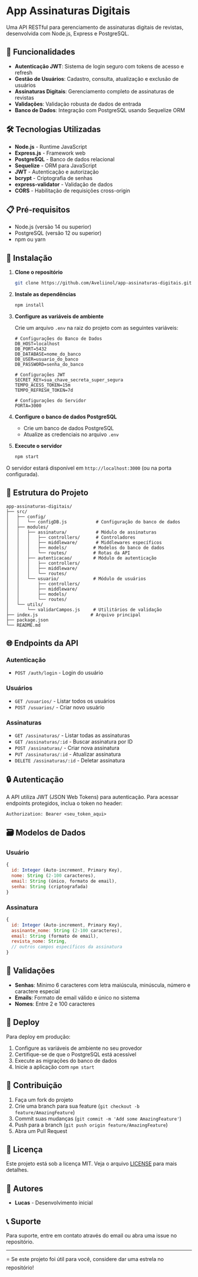# App Assinaturas Digitais

Uma API RESTful para gerenciamento de assinaturas digitais de revistas, desenvolvida com Node.js, Express e PostgreSQL.

## 🚀 Funcionalidades

- **Autenticação JWT**: Sistema de login seguro com tokens de acesso e refresh
- **Gestão de Usuários**: Cadastro, consulta, atualização e exclusão de usuários
- **Assinaturas Digitais**: Gerenciamento completo de assinaturas de revistas
- **Validações**: Validação robusta de dados de entrada
- **Banco de Dados**: Integração com PostgreSQL usando Sequelize ORM

## 🛠️ Tecnologias Utilizadas

- **Node.js** - Runtime JavaScript
- **Express.js** - Framework web
- **PostgreSQL** - Banco de dados relacional
- **Sequelize** - ORM para JavaScript
- **JWT** - Autenticação e autorização
- **bcrypt** - Criptografia de senhas
- **express-validator** - Validação de dados
- **CORS** - Habilitação de requisições cross-origin

## 📋 Pré-requisitos

- Node.js (versão 14 ou superior)
- PostgreSQL (versão 12 ou superior)
- npm ou yarn

## 🔧 Instalação

1. **Clone o repositório**
   ```bash
   git clone https://github.com/Aveliinol/app-assinaturas-digitais.git
   ```

2. **Instale as dependências**
   ```bash
   npm install
   ```

3. **Configure as variáveis de ambiente**
   
   Crie um arquivo `.env` na raiz do projeto com as seguintes variáveis:
   ```env
   # Configurações do Banco de Dados
   DB_HOST=localhost
   DB_PORT=5432
   DB_DATABASE=nome_do_banco
   DB_USER=usuario_do_banco
   DB_PASSWORD=senha_do_banco
   
   # Configurações JWT
   SECRET_KEY=sua_chave_secreta_super_segura
   TEMPO_ACESS_TOKEN=15m
   TEMPO_REFRESH_TOKEN=7d
   
   # Configurações do Servidor
   PORTA=3000
   ```

4. **Configure o banco de dados PostgreSQL**
   - Crie um banco de dados PostgreSQL
   - Atualize as credenciais no arquivo `.env`

5. **Execute o servidor**
   ```bash
   npm start
   ```

O servidor estará disponível em `http://localhost:3000` (ou na porta configurada).

## 📁 Estrutura do Projeto

```
app-assinaturas-digitais/
├── src/
│   ├── config/
│   │   └── configDB.js           # Configuração do banco de dados
│   ├── modules/
│   │   ├── assinatura/           # Módulo de assinaturas
│   │   │   ├── controllers/      # Controladores
│   │   │   ├── middleware/       # Middlewares específicos
│   │   │   ├── models/          # Modelos do banco de dados
│   │   │   └── routes/          # Rotas da API
│   │   ├── autenticacao/        # Módulo de autenticação
│   │   │   ├── controllers/
│   │   │   ├── middleware/
│   │   │   └── routes/
│   │   └── usuario/             # Módulo de usuários
│   │       ├── controllers/
│   │       ├── middleware/
│   │       ├── models/
│   │       └── routes/
│   └── utils/
│       └── validarCampos.js     # Utilitários de validação
├── index.js                    # Arquivo principal
├── package.json
└── README.md
```

## 🌐 Endpoints da API

### Autenticação
- `POST /auth/login` - Login do usuário

### Usuários
- `GET /usuarios/` - Listar todos os usuários
- `POST /usuarios/` - Criar novo usuário

### Assinaturas
- `GET /assinaturas/` - Listar todas as assinaturas
- `GET /assinaturas/:id` - Buscar assinatura por ID
- `POST /assinaturas/` - Criar nova assinatura
- `PUT /assinaturas/:id` - Atualizar assinatura
- `DELETE /assinaturas/:id` - Deletar assinatura

## 🔒 Autenticação

A API utiliza JWT (JSON Web Tokens) para autenticação. Para acessar endpoints protegidos, inclua o token no header:

```
Authorization: Bearer <seu_token_aqui>
```

## 🗃️ Modelos de Dados

### Usuário
```javascript
{
  id: Integer (Auto-increment, Primary Key),
  nome: String (2-100 caracteres),
  email: String (único, formato de email),
  senha: String (criptografada)
}
```

### Assinatura
```javascript
{
  id: Integer (Auto-increment, Primary Key),
  assinante_nome: String (2-100 caracteres),
  email: String (formato de email),
  revista_nome: String,
  // outros campos específicos da assinatura
}
```

## 📝 Validações

- **Senhas**: Mínimo 6 caracteres com letra maiúscula, minúscula, número e caractere especial
- **Emails**: Formato de email válido e único no sistema
- **Nomes**: Entre 2 e 100 caracteres

## 🚀 Deploy

Para deploy em produção:

1. Configure as variáveis de ambiente no seu provedor
2. Certifique-se de que o PostgreSQL está acessível
3. Execute as migrações do banco de dados
4. Inicie a aplicação com `npm start`

## 🤝 Contribuição

1. Faça um fork do projeto
2. Crie uma branch para sua feature (`git checkout -b feature/AmazingFeature`)
3. Commit suas mudanças (`git commit -m 'Add some AmazingFeature'`)
4. Push para a branch (`git push origin feature/AmazingFeature`)
5. Abra um Pull Request

## 📄 Licença

Este projeto está sob a licença MIT. Veja o arquivo [LICENSE](LICENSE) para mais detalhes.

## 👥 Autores

- **Lucas** - Desenvolvimento inicial

## 📞 Suporte

Para suporte, entre em contato através do email ou abra uma issue no repositório.

---

⭐ Se este projeto foi útil para você, considere dar uma estrela no repositório!
